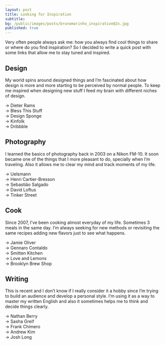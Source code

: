 ```yaml
---
layout: post
title: Looking for Inspiration
subtitle: 
bg: /public/images/posts/brunomarinho_inspiration@2x.jpg
published: true
---
```


Very often people always ask me: how you always find cool things to share or where do you find inspiration? So I decided to write a quick post with some links that allow me to stay tuned and inspired.

## Design
My world spins around designed things and I’m fascinated about how design is more and more starting to be perceived by normal people. To keep me inspired when designing new stuff I feed my brain with different niches of design.

→ Dieter Rams<br>
→ Bless This Stuff<br>
→ Design Sponge<br>
→ Kinfolk<br>
→ Dribbble<br>

## Photography
I learned the basics of photography back in 2003 on a Nikon FM-10. It soon became one of the things that I more pleasant to do, specially when I’m traveling. Also it allows me to clear my mind and track moments of my life.

→ Uelsmann<br>
→ Henri Cartier-Bresson<br>
→ Sebastião Salgado<br>
→ David Loftus<br>
→ Tinker Street<br>

## Cook
Since 2007, I’ve been cooking almost everyday of my life. Sometimes 3 meals in the same day. I’m always seeking for new methods or revisiting the same recipes adding new flavors just to see what happens.

→ Jamie Oliver<br>
→ Gennaro Contaldo<br>
→ Smitten Kitchen<br>
→ Love and Lemons<br>
→ Brooklyn Brew Shop<br>

## Writing
This is recent and I don’t know if I really consider it a hobby since I’m trying to build an audience and develop a personal style. I’m using it as a way to master my written English and also it sometimes helps me to think and decide things clearly.

→ Nathan Berry<br>
→ Sasha Greif<br>
→ Frank Chimero<br>
→ Andrew Kim<br>
→ Josh Long<br>